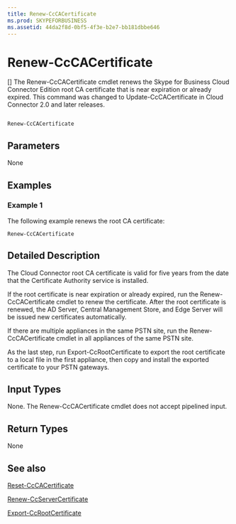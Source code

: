 ```yaml
---
title: Renew-CcCACertificate
ms.prod: SKYPEFORBUSINESS
ms.assetid: 44da2f8d-0bf5-4f3e-b2e7-bb181dbbe646
---
```



# Renew-CcCACertificate
[]
The Renew-CcCACertificate cmdlet renews the Skype for Business Cloud Connector Edition root CA certificate that is near expiration or already expired. This command was changed to Update-CcCACertificate in Cloud Connector 2.0 and later releases.
  
    
    


```

Renew-CcCACertificate
```


## Parameters

None
  
    
    

## Examples
<a name="Examples"> </a>


### Example 1

The following example renews the root CA certificate: 
  
    
    

```
Renew-CcCACertificate 
```


## Detailed Description
<a name="DetailedDescription"> </a>

The Cloud Connector root CA certificate is valid for five years from the date that the Certificate Authority service is installed.
  
    
    
If the root certificate is near expiration or already expired, run the Renew-CcCACertificate cmdlet to renew the certificate. After the root certificate is renewed, the AD Server, Central Management Store, and Edge Server will be issued new certificates automatically.
  
    
    
If there are multiple appliances in the same PSTN site, run the Renew-CcCACertificate cmdlet in all appliances of the same PSTN site.
  
    
    
As the last step, run Export-CcRootCertificate to export the root certificate to a local file in the first appliance, then copy and install the exported certificate to your PSTN gateways.
  
    
    

## Input Types
<a name="InputTypes"> </a>

None. The Renew-CcCACertificate cmdlet does not accept pipelined input.
  
    
    

## Return Types
<a name="ReturnTypes"> </a>

None
  
    
    

## See also
<a name="ReturnTypes"> </a>

 [Reset-CcCACertificate](reset-cccacertificate.md)
  
    
    
 [Renew-CcServerCertificate](renew-ccservercertificate.md)
  
    
    
 [Export-CcRootCertificate](export-ccrootcertificate.md)
  
    
    

